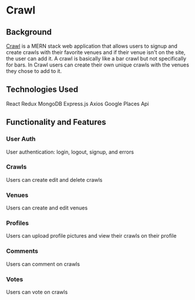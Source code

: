 # Crawl
## Background 

[Crawl](https://socialcrawl.herokuapp.com) is a MERN stack web application that allows users to signup and create crawls with their favorite venues and if their
venue isn't on the site, the user can add it. A crawl is basically like a bar crawl but not specifically for bars. In Crawl users can create their own unique crawls 
with the venues they chose to add to it.

## Technologies Used

 React
 Redux
 MongoDB
 Express.js
 Axios
 Google Places Api

## Functionality and Features

### User Auth 

User authentication: login, logout, signup, and errors


### Crawls

Users can create edit and delete crawls 

### Venues

Users can create and edit venues


### Profiles
Users can upload profile pictures and view their crawls on their profile


### Comments
Users can comment on crawls

### Votes
Users can vote on crawls
